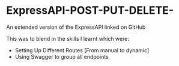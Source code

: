 # ExpressAPI-POST-PUT-DELETE-
An extended version of the ExpressAPI linked on GitHub

This was to blend in the skills I learnt which were:
  - Setting Up Different Routes [From manual to dynamic]
  - Using Swagger to group all endpoints
